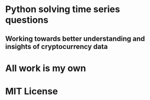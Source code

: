 # Python solving time series questions
## Working towards better understanding and insights of cryptocurrency data

# All work is my own

# MIT License

